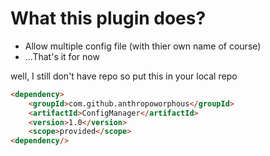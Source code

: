 # What this plugin does?
* Allow multiple config file (with thier own name of course)
* ...That's it for now

well, I still don't have repo so put this in your local repo
```html
<dependency>
    <groupId>com.github.anthropoworphous</groupId>
    <artifactId>ConfigManager</artifactId>
    <version>1.0</version>
    <scope>provided</scope>
<dependency/>
```